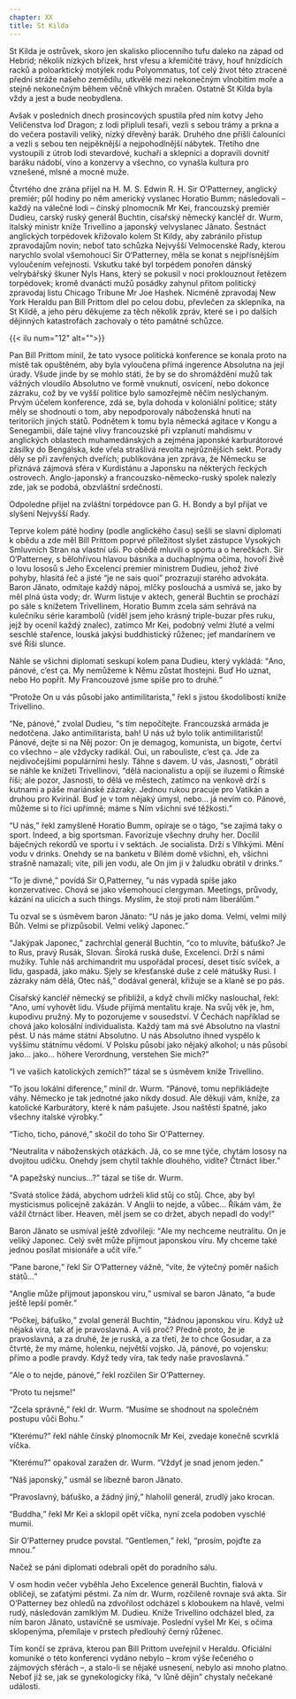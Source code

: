 ```yaml
---
chapter: XX
title: St Kilda
---
```


St Kilda je ostrůvek, skoro jen skalisko pliocenního tufu daleko na západ od Hebrid; několik nízkých břízek, hrst vřesu a křemičité trávy, houf hnízdících racků a poloarktický motýlek rodu Polyommatus, toť celý život této ztracené přední stráže našeho zemědílu, utkvělé mezi nekonečným vlnobitím moře a stejně nekonečným během věčně vlhkých mračen.
Ostatně St Kilda byla vždy a jest a bude neobydlena.

Avšak v posledních dnech prosincových spustila před ním kotvy
Jeho Veličenstva loď Dragon; z lodi připluli tesaři, vezli s sebou trámy a prkna a do večera postavili veliký, nízký dřevěný barák.
Druhého dne přišli čalouníci a vezli s sebou ten nejpěknější a nejpohodlnější nábytek.
Třetího dne vystoupili z útrob lodi stevardové, kuchaři a sklepníci a dopravili dovnitř baráku nádobí, víno a konzervy a všechno, co vynašla kultura pro vznešené, mlsné a mocné muže.

Čtvrtého dne zrána přijel na H. M. S. Edwin R. H. Sir
O‘Patterney, anglický premiér; půl hodiny po něm americký vyslanec Horatio Bumm; následovali – každý na válečné lodi – čínský plnomocník Mr Kei, francouzský premiér Dudieu, carský ruský generál Buchtin, císařský německý kancléř dr. Wurm, italský ministr kníže Trivellino a japonský velvyslanec Jânato.
Šestnáct anglických torpédovek křižovalo kolem St Kildy, aby zabránilo přístup zpravodajům novin; neboť tato schůzka Nejvyšší Velmocenské Rady, kterou narychlo svolal všemohoucí Sir O‘Patterney, měla se konat s nejpřísnějším vyloučením veřejnosti.
Vskutku také byl torpédem ponořen dánský velrybářský škuner Nyls
Hans, který se pokusil v noci proklouznout řetězem torpédovek; kromě dvanácti mužů posádky zahynul přitom politický zpravodaj listu Chicago Tribune Mr Joe Hashek.
Nicméně zpravodaj New York Heraldu pan Bill Prittom dlel po celou dobu, převlečen za sklepníka, na St Kildě, a jeho péru děkujeme za těch několik zpráv, které se i po dalších dějinných katastrofách zachovaly o této památné schůzce.

{{< ilu num="12" alt="">}}

Pan Bill Prittom mínil, že tato vysoce politická konference se konala proto na místě tak opuštěném, aby byla vyloučena přímá ingerence Absolutna na její úrady.
Všude jinde by se mohlo státi, že by se do shromáždění mužů tak vážných vloudilo Absolutno ve formě vnuknutí, osvícení, nebo dokonce zázraku, což by ve vyšší politice bylo samozřejmě něčím neslýchaným.
Prvým účelem konference, zdá se, byla dohoda v koloniální politice; státy měly se shodnouti o tom, aby nepodporovaly náboženská hnutí na teritoriích jiných států.
Podnětem k tomu byla německá agitace v Kongu a Senegambii, dále tajné vlivy francouzské při vzplanutí mahdismu v anglických oblastech muhamedánských a zejména japonské karburátorové zásilky do Bengálska, kde vřela strašlivá revolta nejrůznějších sekt.
Porady děly se při zavřených dveřích; publikována jen zpráva, že Německu se přiznává zájmová sféra v Kurdistánu a Japonsku na některých řeckých ostrovech.
Anglo-japonský a francouzsko-německo-ruský spolek nalezly zde, jak se podobá, obzvláštní srdečnosti.

Odpoledne přijel na zvláštní torpédovce pan G. H. Bondy a byl přijat ve slyšení Nejvyšší Rady.

Teprve kolem páté hodiny (podle anglického času) sešli se slavní diplomati k obědu a zde měl Bill Prittom poprvé příležitost slyšet zástupce Vysokých Smluvních Stran na vlastní uši.
Po obědě mluvili o sportu a o herečkách.
Sir O‘Patterney, s bělohřívou hlavou básníka a duchaplnýma očima, hovoří živě o lovu lososů s Jeho Excelencí premier ministrem Dudieu, jehož živé pohyby, hlasitá řeč a jisté
<q>je ne sais quoi</q>
prozrazují starého advokáta.
Baron Jânato, odmítaje každý nápoj, mlčky poslouchá a usmívá se, jako by měl plná ústa vody; dr. Wurm listuje v aktech, generál Buchtin se prochází po sále s knížetem
Trivellinem, Horatio Bumm zcela sám sehrává na kulečníku série karambolů (viděl jsem jeho krásný triple-buzar přes ruku, jejž by ocenil každý znalec), zatímco
Mr Kei, podobný velmi žluté a velmi seschlé stařence, louská jakýsi buddhistický růženec; jeť mandarínem ve své Říši slunce.

Náhle se všichni diplomati seskupí kolem pana Dudieu, který vykládá:
<q>Ano, pánové, c’est ça.
My nemůžeme k Němu zůstat lhostejni.
Buď Ho uznat, nebo Ho popřít.
My Francouzové jsme spíše pro to druhé.</q>

<q>Protože On u vás působí jako antimilitarista,</q> řekl s jistou škodolibostí kníže Trivellino.

<q>Ne, pánové,</q> zvolal Dudieu, <q>s tím nepočítejte.
Francouzská armáda je nedotčena.
Jako antimilitarista, bah!
U nás už bylo tolik antimilitaristů!
Pánové, dejte si na Něj pozor: On je demagog, komunista, un bigote, čertví co všechno – ale vždycky radikál.
Oui, un rabouliste, c’est ça.
Jde za nejdivočejšími populárními hesly.
Táhne s davem.
U vás, Jasnosti,</q> obrátil se náhle ke knížeti Trivellinovi, <q>dělá nacionalistu a opíjí se iluzemi o Římské říši; ale pozor, Jasnosti, to dělá ve městech, zatímco na venkově drží s kutnami a páše mariánské zázraky.
Jednou rukou pracuje pro Vatikán a druhou pro Kvirinál.
Buď je v tom nějaký úmysl, nebo… já nevím co.
Pánové, můžeme si to říci upřímně; máme s Ním všichni své těžkosti.</q>

<q>U nás,</q> řekl zamyšleně Horatio Bumm, opíraje se o tágo, <q>se zajímá taky o sport.
Indeed, a big sportsman.
Favorizuje všechny druhy her.
Docílil báječných rekordů ve sportu i v sektách.
Je socialista.
Drží s Vlhkými.
Mění vodu v drinks.
Onehdy se na banketu v Bílém domě všichni, eh, všichni strašně namazali; víte, pili jen vodu, ale On jim ji v žaludku obrátil v drinks.</q>

<q>To je divné,</q> povídá Sir O,Patterney, <q>u nás vypadá spíše jako konzervativec.
Chová se jako všemohoucí clergyman.
Meetings, průvody, kázání na ulicích a such things.
Myslím, že stojí proti nám liberálům.</q>

Tu ozval se s úsměvem baron Jânato:
<q>U nás je jako doma.
Velmi, velmi milý Bůh.
Velmi se přizpůsobil.
Velmi veliký Japonec.</q>

<q>Jakýpak Japonec,</q> zachrchlal generál Buchtin, <q>co to mluvíte, báťuško?
Je to Rus, pravý Rusák, Slovan.
Široká ruská duše, Excelenci.
Drží s námi mužiky.
Tuhle náš archimandrit mu uspořádal procesí, deset tisíc svíček, a lidu, gaspadá, jako máku.
Sjely se křesťanské duše z celé mátušky Rusi.
I zázraky nám dělá, Otec náš,</q> dodával generál, křižuje se a klaně se po pás.

Císařský kancléř německý se přiblížil, a když chvíli mlčky naslouchal, řekl:
<q>Ano, umí vyhovět lidu.
Všude přijímá mentalitu kraje.
Na svůj věk je, hm, kupodivu pružný.
My to pozorujeme v sousedství.
V Čechách například se chová jako kolosální individualista.
Každý tam má své Absolutno na vlastní pěst.
U nás máme státní Absolutno.
U nás Absolutno ihned vyspělo k vyššímu státnímu vědomí.
V Polsku působí jako nějaký alkohol; u nás působí jako… jako…
höhere Verordnung, verstehen Sie mich?</q>

<q>I ve vašich katolických zemích?</q>
tázal se s úsměvem kníže Trivellino.

<q>To jsou lokální diference,</q> mínil dr. Wurm.
<q>Pánové, tomu nepřikládejte váhy.
Německo je tak jednotné jako nikdy dosud.
Ale děkuji vám, kníže, za katolické Karburátory, které k nám pašujete.
Jsou naštěstí špatné, jako všechny italské výrobky.</q>

<q>Ticho, ticho, pánové,</q> skočil do toho Sir O’Patterney.

<q>Neutralita v náboženských otázkách.
Já, co se mne týče, chytám lososy na dvojitou udičku.
Onehdy jsem chytil takhle dlouhého, vidíte?
Čtrnáct liber.</q>

<q>A papežský nuncius…?</q>
tázal se tiše dr. Wurm.

<q>Svatá stolice žádá, abychom udrželi klid stůj co stůj.
Chce, aby byl mysticismus policejně zakázán.
V Anglii to nejde, a vůbec… Říkám vám, že vážil čtrnáct liber.
Heaven, měl jsem se co držet, abych nepadl do vody!</q>

Baron Jânato se usmíval ještě zdvořileji:
<q>Ale my nechceme neutralitu.
On je veliký Japonec.
Celý svět může přijmout japonskou víru.
My chceme také jednou posílat misionáře a učit víře.</q>

<q>Pane barone,</q> řekl Sir O’Patterney vážně, <q>víte, že výtečný poměr našich států…</q>

<q>Anglie může přijmout japonskou víru,</q> usmíval se baron Jânato, <q>a bude ještě lepší poměr.</q>

<q>Počkej, báťuško,</q> zvolal generál Buchtin, <q>žádnou japonskou víru.
Když už nějaká víra, tak ať je pravoslavná.
A víš proč?
Předně proto, že je pravoslavná, a za druhé, že je ruská, a za třetí, že to chce Gosudar, a za čtvrté, že my máme, holenku, největší vojsko.
Já, pánové, po vojensku: přímo a podle pravdy.
Když tedy víra, tak tedy naše pravoslavná.</q>

<q>Ale o to nejde, pánové,</q> řekl rozčilen Sir O’Patterney.

<q>Proto tu nejsme!</q>

<q>Zcela správně,</q> řekl dr. Wurm.
<q>Musíme se shodnout na společném postupu vůči Bohu.</q>

<q>Kterému?</q>
řekl náhle čínský plnomocník Mr Kei, zvedaje konečně scvrklá víčka.

<q>Kterému?</q>
opakoval zaražen dr. Wurm.
<q>Vždyť je snad jenom jeden.</q>

<q>Náš japonský,</q> usmál se líbezně baron Jânato.

<q>Pravoslavný, báťuško, a žádný jiný,</q> hlaholil generál, zrudlý jako krocan.

<q>Buddha,</q> řekl Mr Kei a sklopil opět víčka, nyní zcela podoben vyschlé mumii.

Sir O’Patterney prudce povstal.
<q>Gentlemen,</q> řekl, <q>prosím, pojďte za mnou.</q>

Načež se páni diplomati odebrali opět do poradního sálu.

V osm hodin večer vyběhla Jeho Excelence generál Buchtin, fialová v obličeji, se zaťatými pěstmi.
Za ním dr. Wurm, rozčileně rovnaje svá akta.
Sir O’Patterney bez ohledů na zdvořilost odcházel s kloboukem na hlavě, velmi rudý, následován zamlklým M. Dudieu.
Kníže Trivellino odcházel bled, za ním baron Jânato, ustavičně se usmívaje.
Poslední vyšel Mr Kei, s očima sklopenýma, přemílaje v prstech předlouhý černý růženec.

Tím končí se zpráva, kterou pan Bill Prittom uveřejnil v Heraldu.
Oficiální komuniké o této konferenci vydáno nebylo – krom výše řečeného o zájmových sférách –, a stalo-li se nějaké usnesení, nebylo asi mnoho platno.
Neboť již se, jak se gynekologicky říká, <q>v lůně dějin</q>
chystaly nečekané události.
